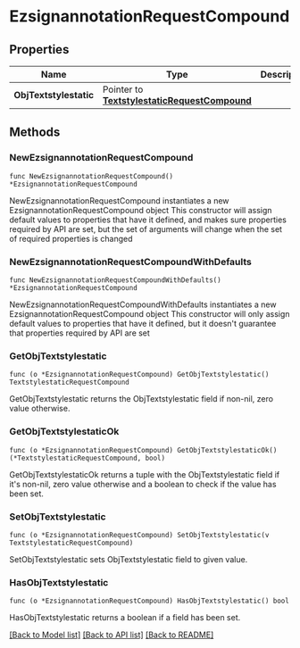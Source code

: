 # EzsignannotationRequestCompound

## Properties

Name | Type | Description | Notes
------------ | ------------- | ------------- | -------------
**ObjTextstylestatic** | Pointer to [**TextstylestaticRequestCompound**](TextstylestaticRequestCompound.md) |  | [optional] 

## Methods

### NewEzsignannotationRequestCompound

`func NewEzsignannotationRequestCompound() *EzsignannotationRequestCompound`

NewEzsignannotationRequestCompound instantiates a new EzsignannotationRequestCompound object
This constructor will assign default values to properties that have it defined,
and makes sure properties required by API are set, but the set of arguments
will change when the set of required properties is changed

### NewEzsignannotationRequestCompoundWithDefaults

`func NewEzsignannotationRequestCompoundWithDefaults() *EzsignannotationRequestCompound`

NewEzsignannotationRequestCompoundWithDefaults instantiates a new EzsignannotationRequestCompound object
This constructor will only assign default values to properties that have it defined,
but it doesn't guarantee that properties required by API are set

### GetObjTextstylestatic

`func (o *EzsignannotationRequestCompound) GetObjTextstylestatic() TextstylestaticRequestCompound`

GetObjTextstylestatic returns the ObjTextstylestatic field if non-nil, zero value otherwise.

### GetObjTextstylestaticOk

`func (o *EzsignannotationRequestCompound) GetObjTextstylestaticOk() (*TextstylestaticRequestCompound, bool)`

GetObjTextstylestaticOk returns a tuple with the ObjTextstylestatic field if it's non-nil, zero value otherwise
and a boolean to check if the value has been set.

### SetObjTextstylestatic

`func (o *EzsignannotationRequestCompound) SetObjTextstylestatic(v TextstylestaticRequestCompound)`

SetObjTextstylestatic sets ObjTextstylestatic field to given value.

### HasObjTextstylestatic

`func (o *EzsignannotationRequestCompound) HasObjTextstylestatic() bool`

HasObjTextstylestatic returns a boolean if a field has been set.


[[Back to Model list]](../README.md#documentation-for-models) [[Back to API list]](../README.md#documentation-for-api-endpoints) [[Back to README]](../README.md)


